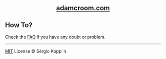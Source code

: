 <p align="center">
    <h2 align="center"><a href="https://adamcroom.com">adamcroom.com</a>

## How To?

Check the [FAQ](./FAQ.md) if you have any doubt or problem.

---

[MIT](http://kopplin.mit-license.org/) License © Sérgio Kopplin
